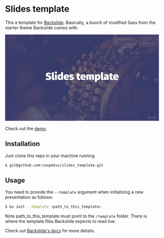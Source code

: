 # Slides template

This a template for [Backslide](https://github.com/sinedied/backslide).
Basically, a bunch of modified Sass from the starter theme Backslide comes with.

![](template.png)

Check out the [demo](presentation.html).

## Installation

Just clone this repo in your machine running

```sh
$ git@github.com:coopdevs/slides_template.git
```

## Usage

You need to provide the `--template` argument when initializing a new
presentation as follows:

```sh
$ bs init --template <path_to_this_template>
```

Note path_to_this_template must point to the `/template` folder. There is where
the template files Backslide expects to read live. 

Check out [Backslide's docs](https://github.com/sinedied/backslide#usage) for
more details.
